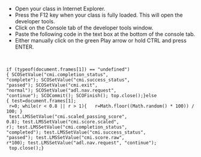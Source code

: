 <ul><li>Open your class in Internet Explorer.</li><li>Press the F12 key when your class is fully loaded. This will open the developer tools.</li><li>Click on the Console tab of the developer tools window.</li><li>Paste the following code in the text box at the bottom of the console tab.</li><li>Either manually click on the green Play arrow or hold CTRL and press ENTER.</li></ul>
<p><br /></p>
<pre><code>if (typeof(document.frames[1]) == "undefined") { SCOSetValue("cmi.completion_status", "complete"); SCOSetValue("cmi.success_status", "passed"); SCOSetValue("cmi.exit", "normal"); SCOSetValue("adl.nav.request", "continue"); SCOCommit(); SCOFinish(); top.close();}else { test=document.frames[1];
 r=0; while(r < 0.8 || r > 1){   r=Math.floor((Math.random() * 100)) / 100; }
 test.LMSSetValue("cmi.scaled_passing_score", 0.8); test.LMSSetValue("cmi.score.scaled", r); test.LMSSetValue("cmi.completion_status", "completed"); test.LMSSetValue("cmi.success_status", "passed"); test.LMSSetValue("cmi.score.raw", r*100); test.LMSSetValue("adl.nav.request", "continue");
 top.close();}</code></pre>
